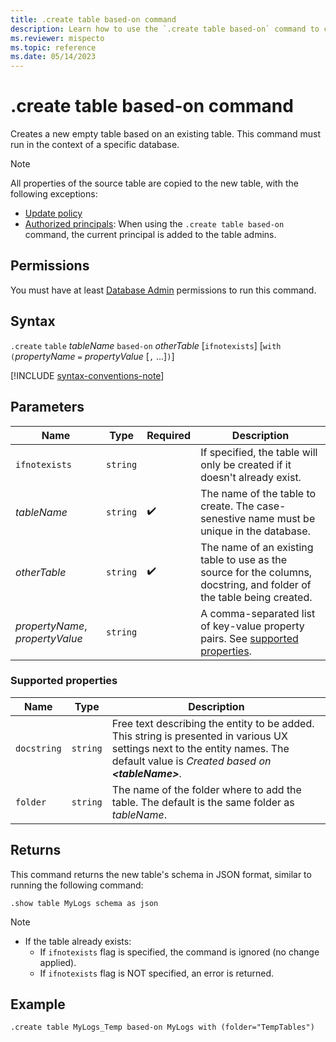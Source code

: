 ```yaml
---
title: .create table based-on command
description: Learn how to use the `.create table based-on` command to create a new empty table based on an existing table.
ms.reviewer: mispecto
ms.topic: reference
ms.date: 05/14/2023
---
```

# .create table based-on command

Creates a new empty table based on an existing table. This command must run in the context of a specific database.

> [!NOTE]
> All properties of the source table are copied to the new table, with the following exceptions:
>
> * [Update policy](update-policy.md)
> * [Authorized principals](security-roles.md): When using the `.create table based-on` command, the current principal is added to the table admins.

## Permissions

You must have at least [Database Admin](access-control/role-based-access-control.md) permissions to run this command.

## Syntax

`.create` `table` *tableName* `based-on` *otherTable*  [`ifnotexists`] [`with` `(`*propertyName* `=` *propertyValue* [`,` ...]`)`]

[!INCLUDE [syntax-conventions-note](../../includes/syntax-conventions-note.md)]

## Parameters

| Name | Type | Required | Description |
|--|--|--|--|
| `ifnotexists` | `string` | | If specified, the table will only be created if it doesn't already exist.|
| *tableName* | `string` |  :heavy_check_mark: | The name of the table to create. The case-senestive name must be unique in the database. |
| *otherTable* | `string` |  :heavy_check_mark: | The name of an existing table to use as the source for the columns, docstring, and folder of the table being created. |
| *propertyName*, *propertyValue* | `string` | | A comma-separated list of key-value property pairs. See [supported properties](#supported-properties).|

### Supported properties

|Name|Type|Description|
|--|--|--|
|`docstring`| `string` |Free text describing the entity to be added. This string is presented in various UX settings next to the entity names. The default value is *Created based on **\<tableName>***.|
|`folder`| `string` |The name of the folder where to add the table. The default is the same folder as *tableName*.|

## Returns

This command returns the new table's schema in JSON format, similar to running the following command:

```kusto
.show table MyLogs schema as json
```

> [!NOTE]
>
> * If the table already exists:
>   * If `ifnotexists` flag is specified, the command is ignored (no change applied).
>   * If `ifnotexists` flag is NOT specified, an error is returned.

## Example

```kusto
.create table MyLogs_Temp based-on MyLogs with (folder="TempTables")
```
